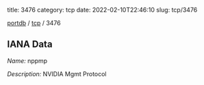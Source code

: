 title: 3476
category: tcp
date: 2022-02-10T22:46:10
slug: tcp/3476

[portdb](/) / [tcp](/category/tcp.html) / 3476


## IANA Data

_Name:_ nppmp

_Description:_ NVIDIA Mgmt Protocol

